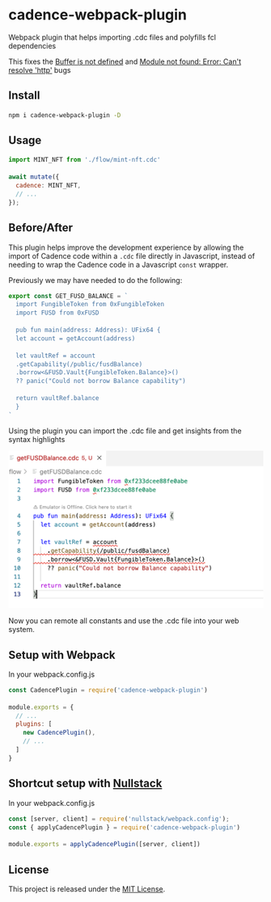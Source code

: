 # cadence-webpack-plugin

Webpack plugin that helps importing .cdc files and polyfills fcl dependencies

This fixes the [Buffer is not defined](https://github.com/onflow/fcl-js/issues/1083) and [Module not found: Error: Can't resolve 'http'](https://github.com/onflow/fcl-js/issues/982) bugs

## Install
```sh
npm i cadence-webpack-plugin -D
```

## Usage

```js
import MINT_NFT from './flow/mint-nft.cdc'

await mutate({
  cadence: MINT_NFT,
  // ...
});
```


## Before/After

This plugin helps improve the development experience by allowing the import of Cadence code within a `.cdc` file directly in Javascript, instead of needing to wrap the Cadence code in a Javascript `const` wrapper.

Previously we may have needed to do the following:

```js
export const GET_FUSD_BALANCE = `
  import FungibleToken from 0xFungibleToken
  import FUSD from 0xFUSD

  pub fun main(address: Address): UFix64 {
  let account = getAccount(address)

  let vaultRef = account
  .getCapability(/public/fusdBalance)
  .borrow<&FUSD.Vault{FungibleToken.Balance}>()
  ?? panic("Could not borrow Balance capability")

  return vaultRef.balance
  }
`
```

Using the plugin you can import the .cdc file and get insights from the syntax highlights 

![image info](./public/assets/syntax.png)


Now you can remote all constants and use the .cdc file into your web system.


## Setup with Webpack

In your webpack.config.js

```js
const CadencePlugin = require('cadence-webpack-plugin')

module.exports = {
  // ...
  plugins: [
    new CadencePlugin(),
    // ...
  ]
}
```

## Shortcut setup with [Nullstack](https://nullstack.app)

In your webpack.config.js

```js
const [server, client] = require('nullstack/webpack.config');
const { applyCadencePlugin } = require('cadence-webpack-plugin')

module.exports = applyCadencePlugin([server, client])
```

## License

This project is released under the [MIT License](https://opensource.org/licenses/MIT).